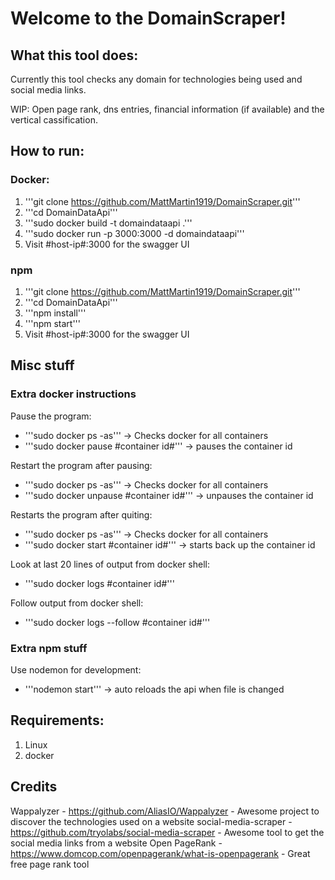 # Welcome to the DomainScraper!

## What this tool does:
Currently this tool checks any domain for technologies being used and social media links.

WIP: Open page rank, dns entries, financial information (if available) and the vertical cassification. 

## How to run:
### Docker:
1) '''git clone https://github.com/MattMartin1919/DomainScraper.git'''
2) '''cd DomainDataApi'''
3) '''sudo docker build -t domaindataapi .'''
4) '''sudo docker run -p 3000:3000 -d  domaindataapi'''
5) Visit #host-ip#:3000 for the swagger UI

### npm
1) '''git clone https://github.com/MattMartin1919/DomainScraper.git'''
2) '''cd DomainDataApi'''
3) '''npm install'''
4) '''npm start'''
5) Visit #host-ip#:3000 for the swagger UI

## Misc stuff
### Extra docker instructions
Pause the program: 
- '''sudo docker ps -as''' -> Checks docker for all containers
- '''sudo docker pause #container id#''' -> pauses the container id

Restart the program after pausing:
- '''sudo docker ps -as''' -> Checks docker for all containers
- '''sudo docker unpause #container id#''' -> unpauses the container id

Restarts the program after quiting:
- '''sudo docker ps -as''' -> Checks docker for all containers
- '''sudo docker start #container id#''' -> starts back up the container id

Look at last 20 lines of output from docker shell:
- '''sudo docker logs #container id#'''

Follow output from docker shell:
- '''sudo docker logs --follow #container id#'''

### Extra npm stuff
Use nodemon for development: 
- '''nodemon start''' -> auto reloads the api when file is changed

## Requirements:
1) Linux
4) docker

## Credits
Wappalyzer - https://github.com/AliasIO/Wappalyzer - Awesome project to discover the technologies used on a website
social-media-scraper - https://github.com/tryolabs/social-media-scraper - Awesome tool to get the social media links from a website
Open PageRank - https://www.domcop.com/openpagerank/what-is-openpagerank - Great free page rank tool
